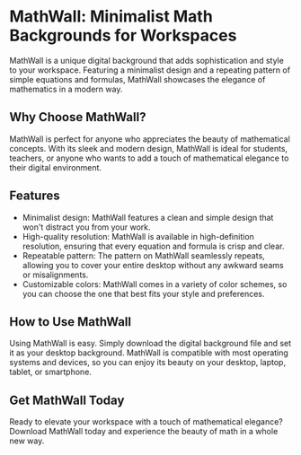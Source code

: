 <!--font:Poppins-->

# MathWall: Minimalist Math Backgrounds for Workspaces

MathWall is a unique digital background that adds sophistication and style to your workspace. Featuring a minimalist design and a repeating pattern of simple equations and formulas, MathWall showcases the elegance of mathematics in a modern way.

## Why Choose MathWall?

MathWall is perfect for anyone who appreciates the beauty of mathematical concepts. With its sleek and modern design, MathWall is ideal for students, teachers, or anyone who wants to add a touch of mathematical elegance to their digital environment.

## Features

- Minimalist design: MathWall features a clean and simple design that won't distract you from your work.
- High-quality resolution: MathWall is available in high-definition resolution, ensuring that every equation and formula is crisp and clear.
- Repeatable pattern: The pattern on MathWall seamlessly repeats, allowing you to cover your entire desktop without any awkward seams or misalignments.
- Customizable colors: MathWall comes in a variety of color schemes, so you can choose the one that best fits your style and preferences.

## How to Use MathWall

Using MathWall is easy. Simply download the digital background file and set it as your desktop background. MathWall is compatible with most operating systems and devices, so you can enjoy its beauty on your desktop, laptop, tablet, or smartphone.

## Get MathWall Today

Ready to elevate your workspace with a touch of mathematical elegance? Download MathWall today and experience the beauty of math in a whole new way.

<!--

Write me markdown content of website with wallpaper:

"A wallpaper featuring a repeating pattern of simple equations and formulas, arranged in a minimalist and modern design."

The header of the page should not be copy of the text but rather a real content of the website which is using this wallpaper.


---


# MathWall: Transform Your Desktop with a Minimalist Mathematical Wallpaper

MathWall is a unique wallpaper that brings the beauty of mathematics to your desktop. Featuring a repeating pattern of simple equations and formulas, arranged in a minimalist and modern design, MathWall is perfect for anyone who loves math or wants to add a touch of sophistication to their workspace.

## Why Choose MathWall?

MathWall is more than just a wallpaper – it's a statement. With its sleek and modern design, MathWall is perfect for anyone who wants to showcase their love of math in a subtle yet stylish way. Whether you're a student, a teacher, or simply someone who appreciates the elegance of mathematical concepts, MathWall is the perfect addition to your desktop.

## Features

- Minimalist design: MathWall features a clean and simple design that won't distract you from your work.
- High-quality resolution: MathWall is available in high-definition resolution, ensuring that every equation and formula is crisp and clear.
- Repeatable pattern: The pattern on MathWall seamlessly repeats, allowing you to cover your entire desktop without any awkward seams or misalignments.
- Customizable colors: MathWall comes in a variety of color schemes, so you can choose the one that best fits your style and preferences.

## How to Use MathWall

Using MathWall is easy. Simply download the wallpaper file and set it as your desktop background. MathWall is compatible with most operating systems and devices, so you can enjoy its beauty on your desktop, laptop, tablet, or smartphone.

## Get MathWall Today

Ready to transform your desktop with a touch of mathematical elegance? Download MathWall today and experience the beauty of math in a whole new way.


---


Heading should not include word "wallpaper". The website should not be about the wallpaper itself, wallpaper is just a related background, rewrite whole content.


---


# Discover the Beauty of Mathematics with MathWall

MathWall is a unique desktop background that brings the elegance of mathematics to your workspace. Featuring a minimalist and modern design, MathWall showcases a repeating pattern of simple equations and formulas that will add a touch of sophistication to your digital environment.

## Why Choose MathWall?

MathWall is more than just a background – it's an expression of your love for mathematics. With its sleek and modern design, MathWall is perfect for anyone who wants to showcase their appreciation for mathematical concepts in a subtle yet stylish way. Whether you're a student, a teacher, or simply someone who appreciates the beauty of math, MathWall is the perfect addition to your digital workspace.

## Features

- Minimalist design: MathWall features a clean and simple design that won't distract you from your work.
- High-quality resolution: MathWall is available in high-definition resolution, ensuring that every equation and formula is crisp and clear.
- Repeatable pattern: The pattern on MathWall seamlessly repeats, allowing you to cover your entire desktop without any awkward seams or misalignments.
- Customizable colors: MathWall comes in a variety of color schemes, so you can choose the one that best fits your style and preferences.

## How to Use MathWall

Using MathWall is easy. Simply download the background file and set it as your desktop background. MathWall is compatible with most operating systems and devices, so you can enjoy its beauty on your desktop, laptop, tablet, or smartphone.

## Get MathWall Today

Ready to discover the beauty of mathematics? Download MathWall today and experience the elegance of math in a whole new way.


---


Heading is too long, rewrite whole content.


---


# Add a Touch of Mathematical Elegance to Your Workspace with MathWall

MathWall is a unique digital background that showcases the beauty of mathematics in a minimalist and modern design. Featuring a repeating pattern of simple equations and formulas, MathWall adds sophistication and style to your desktop.

## Why Choose MathWall?

MathWall is the perfect addition to any workspace for those who appreciate the elegance of mathematical concepts. With its sleek and modern design, MathWall is ideal for students, teachers, or anyone who wants to showcase their love of math in a subtle yet stylish way.

## Features

- Minimalist design: MathWall features a clean and simple design that won't distract you from your work.
- High-quality resolution: MathWall is available in high-definition resolution, ensuring that every equation and formula is crisp and clear.
- Repeatable pattern: The pattern on MathWall seamlessly repeats, allowing you to cover your entire desktop without any awkward seams or misalignments.
- Customizable colors: MathWall comes in a variety of color schemes, so you can choose the one that best fits your style and preferences.

## How to Use MathWall

Using MathWall is easy. Simply download the digital background file and set it as your desktop background. MathWall is compatible with most operating systems and devices, so you can enjoy its beauty on your desktop, laptop, tablet, or smartphone.

## Get MathWall Today

Ready to add a touch of mathematical elegance to your workspace? Download MathWall today and experience the beauty of math in a whole new way.


---


Heading is too long, rewrite whole content.


---


# Elevate Your Workspace with MathWall: A Minimalist Digital Background Showcasing the Beauty of Mathematics

MathWall is a unique digital background that adds sophistication and style to your workspace. Featuring a minimalist design and a repeating pattern of simple equations and formulas, MathWall showcases the elegance of mathematics in a modern way.

## Why Choose MathWall?

MathWall is perfect for anyone who appreciates the beauty of mathematical concepts. With its sleek and modern design, MathWall is ideal for students, teachers, or anyone who wants to add a touch of mathematical elegance to their digital environment.

## Features

- Minimalist design: MathWall features a clean and simple design that won't distract you from your work.
- High-quality resolution: MathWall is available in high-definition resolution, ensuring that every equation and formula is crisp and clear.
- Repeatable pattern: The pattern on MathWall seamlessly repeats, allowing you to cover your entire desktop without any awkward seams or misalignments.
- Customizable colors: MathWall comes in a variety of color schemes, so you can choose the one that best fits your style and preferences.

## How to Use MathWall

Using MathWall is easy. Simply download the digital background file and set it as your desktop background. MathWall is compatible with most operating systems and devices, so you can enjoy its beauty on your desktop, laptop, tablet, or smartphone.

## Get MathWall Today

Ready to elevate your workspace with a touch of mathematical elegance? Download MathWall today and experience the beauty of math in a whole new way.


---


Write me a Google font which is best fitting for the website.

Pick from the list:
- Roboto
- Lato
- Futura
- Montserrat
- Alegreya
- Playfair Display
- IBM Plex Sans
- Raleway
- Poppins
- Open Sans
- Exo 2
- Barlow Condensed
- Inter
- Great Vibes
- Lobster
- Dancing Script
- Orbitron


Write just the font name nothing else.


---


Poppins

-->
